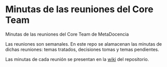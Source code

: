 # Minutas de las reuniones del Core Team

Minutas de las reuniones del Core Team de MetaDocencia

Las reuniones son semanales. En este repo se alamacenan las minutas de dichas reuniones: temas tratados, decisiones tomas y temas pendientes.

Las minutas de cada reunión se presentan en la [wiki](https://github.com/MetaDocencia/core-team-minutas/wiki) del repositorio.



